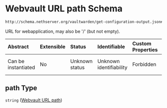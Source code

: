 # Webvault URL path Schema

```txt
http://schema.nethserver.org/vaultwarden/get-configuration-output.json#/properties/path
```

URL for webapplication, may also be '/' (but not empty).

| Abstract            | Extensible | Status         | Identifiable            | Custom Properties | Additional Properties | Access Restrictions | Defined In                                                                                          |
| :------------------ | :--------- | :------------- | :---------------------- | :---------------- | :-------------------- | :------------------ | :-------------------------------------------------------------------------------------------------- |
| Can be instantiated | No         | Unknown status | Unknown identifiability | Forbidden         | Allowed               | none                | [get-configuration-output.json\*](vaultwarden/get-configuration-output.json "open original schema") |

## path Type

`string` ([Webvault URL path](get-configuration-output-properties-webvault-url-path.md))
